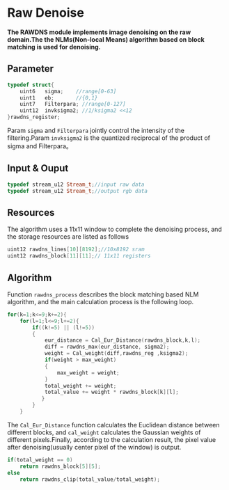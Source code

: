 # Raw Denoise

**The RAWDNS module implements image denoising on the raw domain.The the NLMs(Non-local Means) algorithm based on block matching is used for denoising.**

## Parameter

```c++
typedef struct{
    uint6   sigma;    //range[0-63]
    uint1   eb;       //{0,1}
    uint7   Filterpara; //range[0-127]
    uint12  invksigma2; //1/ksigma2 <<12
}rawdns_register;
```
Param ```sigma``` and ```Filterpara``` jointly control the intensity of the filtering.Param ```invksigma2``` is the quantized reciprocal of the product of sigma and Filterpara。
## Input  & Ouput
```c++
typedef stream_u12 Stream_t;//input raw data
typedef stream_u12 Stream_t;//output rgb data
```
## Resources
The algorithm uses a 11x11 window to complete the denoising process, and the storage resources are listed as follows
```c++
uint12 rawdns_lines[10][8192];//10x8192 sram
uint12 rawdns_block[11][11];// 11x11 registers
```
## Algorithm
Function ```rawdns_process``` describes the block matching based NLM algorithm, and the main calculation process is the following loop.
```c++
for(k=1;k<=9;k+=2){
    for(l=1;l<=9;l+=2){
        if((k!=5) || (l!=5))
        {
            eur_distance = Cal_Eur_Distance(rawdns_block,k,l);
            diff = rawdns_max(eur_distance, sigma2);
            weight = Cal_weight(diff,rawdns_reg ,ksigma2);
            if(weight > max_weight)
            {
                max_weight = weight;
            }
            total_weight += weight;
            total_value += weight * rawdns_block[k][l];
           }
        }
    }
```
The ```Cal_Eur_Distance``` function calculates the Euclidean distance between different blocks, and ```cal_weight``` calculates the Gaussian weights of different pixels.Finally, according to the calculation result, the pixel value after denoising(usually center pixel of the window) is output.
```c++
if(total_weight == 0)
    return rawdns_block[5][5];
else
    return rawdns_clip(total_value/total_weight);

```